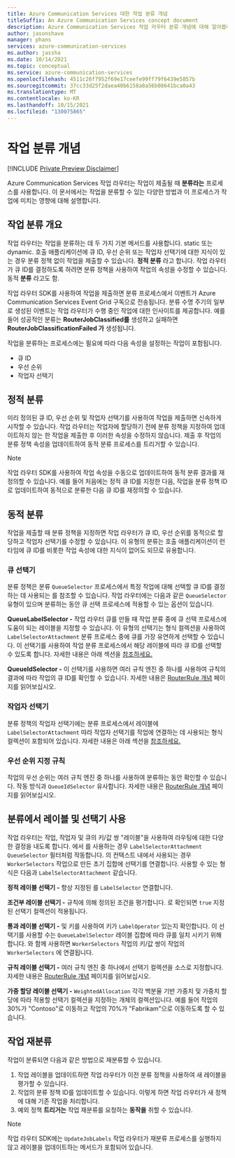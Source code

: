 ```yaml
---
title: Azure Communication Services 대한 작업 분류 개념
titleSuffix: An Azure Communication Services concept document
description: Azure Communication Services 작업 라우터 분류 개념에 대해 알아봅니다.
author: jasonshave
manager: phans
services: azure-communication-services
ms.author: jassha
ms.date: 10/14/2021
ms.topic: conceptual
ms.service: azure-communication-services
ms.openlocfilehash: 4511c26f7952f69e17ceefe99ff79f6439e5857b
ms.sourcegitcommit: 37cc33d25f2daea40b6158a8a56b08641bca0a43
ms.translationtype: MT
ms.contentlocale: ko-KR
ms.lasthandoff: 10/15/2021
ms.locfileid: "130075865"
---
```

# <a name="job-classification-concepts"></a>작업 분류 개념

[!INCLUDE [Private Preview Disclaimer](../../includes/private-preview-include-section.md)]

Azure Communication Services 작업 라우터는 작업이 제출될 때 **분류라는** 프로세스를 사용합니다. 이 문서에서는 작업을 분류할 수 있는 다양한 방법과 이 프로세스가 작업에 미치는 영향에 대해 설명합니다.

## <a name="job-classification-overview"></a>작업 분류 개요

작업 라우터는 작업을 분류하는 데 두 가지 기본 메서드를 사용합니다. static 또는 dynamic. 호출 애플리케이션에 큐 ID, 우선 순위 또는 작업자 선택기에 대한 지식이 있는 경우 분류 정책 없이 작업을 제출할 수 있습니다. **정적 분류** 라고 합니다. 작업 라우터가 큐 ID를 결정하도록 하려면 분류 정책을 사용하여 작업의 속성을 수정할 수 있습니다. 동적 **분류** 라고도 함.

작업 라우터 SDK를 사용하여 작업을 제출하면 분류 프로세스에서 이벤트가 Azure Communication Services Event Grid 구독으로 전송됩니다. 분류 수명 주기의 일부로 생성된 이벤트는 작업 라우터가 수행 중인 작업에 대한 인사이트를 제공합니다. 예를 들어 성공적인 분류는 **RouterJobClassified를** 생성하고 실패하면 **RouterJobClassificationFailed 가** 생성됩니다.

작업을 분류하는 프로세스에는 필요에 따라 다음 속성을 설정하는 작업이 포함됩니다.

- 큐 ID
- 우선 순위
- 작업자 선택기

## <a name="static-classification"></a>정적 분류

미리 정의된 큐 ID, 우선 순위 및 작업자 선택기를 사용하여 작업을 제출하면 신속하게 시작할 수 있습니다. 작업 라우터는 작업자에 할당하기 전에 분류 정책을 지정하여 업데이트하지 않는 한 작업을 제출한 후 이러한 속성을 수정하지 않습니다. 제출 후 작업의 분류 정책 속성을 업데이트하여 동적 분류 프로세스를 트리거할 수 있습니다.

> [!NOTE]
> 작업 라우터 SDK를 사용하여 작업 속성을 수동으로 업데이트하여 동적 분류 결과를 재정의할 수 있습니다. 예를 들어 처음에는 정적 큐 ID를 지정한 다음, 작업을 분류 정책 ID로 업데이트하여 동적으로 분류한 다음 큐 ID를 재정의할 수 있습니다.

## <a name="dynamic-classification"></a>동적 분류

작업을 제출할 때 분류 정책을 지정하면 작업 라우터가 큐 ID, 우선 순위를 동적으로 할당하고 작업자 선택기를 수정할 수 있습니다. 이 유형의 분류는 호출 애플리케이션이 런타임에 큐 ID를 비롯한 작업 속성에 대한 지식이 없어도 되므로 유용합니다.

### <a name="queue-selectors"></a>큐 선택기

분류 정책은 분류 `QueueSelector` 프로세스에서 특정 작업에 대해 선택할 큐 ID를 결정하는 데 사용되는 를 참조할 수 있습니다. 작업 라우터에는 다음과 같은 `QueueSelector` 유형이 있으며 분류하는 동안 큐 선택 프로세스에 적용할 수 있는 옵션이 있습니다.

**QueueLabelSelector -** 작업 라우터 큐를 만들 때 작업 분류 중에 큐 선택 프로세스에 도움이 되는 레이블을 지정할 수 있습니다. 이 유형의 선택기는 형식 컬렉션을 사용하여 `LabelSelectorAttachment` 분류 프로세스 중에 큐를 가장 유연하게 선택할 수 있습니다. 이 선택기를 사용하여 작업 분류 프로세스에서 해당 레이블에 따라 큐 ID를 선택할 수 있도록 합니다. 자세한 내용은 아래 섹션을 [참조하세요.](#using-labels-and-selectors-in-classification)

**QueueIdSelector -** 이 선택기를 사용하면 여러 규칙 엔진 중 하나를 사용하여 규칙의 결과에 따라 작업의 큐 ID를 확인할 수 있습니다. 자세한 내용은 [RouterRule 개념](router-rule-concepts.md) 페이지를 읽어보십시오.

### <a name="worker-selectors"></a>작업자 선택기

분류 정책의 작업자 선택기에는 분류 프로세스에서 레이블에 `LabelSelectorAttachment` 따라 작업자 선택기를 작업에 연결하는 데 사용되는 형식 컬렉션이 포함되어 있습니다. 자세한 내용은 아래 섹션을 [참조하세요.](#using-labels-and-selectors-in-classification)

### <a name="prioritization-rule"></a>우선 순위 지정 규칙

작업의 우선 순위는 여러 규칙 엔진 중 하나를 사용하여 분류하는 동안 확인할 수 있습니다. 작동 방식과 `QueueIdSelector` 유사합니다. 자세한 내용은 [RouterRule 개념](router-rule-concepts.md) 페이지를 읽어보십시오.

## <a name="using-labels-and-selectors-in-classification"></a>분류에서 레이블 및 선택기 사용

작업 라우터는 작업, 작업자 및 큐의 키/값 쌍 "레이블"을 사용하여 라우팅에 대한 다양한 결정을 내도록 합니다. 에서 를 사용하는 경우 `LabelSelectorAttachment` `QueueSelector` 필터처럼 작동합니다. 의 컨텍스트 내에서 사용되는 경우 `WorkerSelectors` 작업으로 만든 초기 집합에 선택기를 연결합니다. 사용할 수 있는 형식은 다음과 `LabelSelectorAttachment` 같습니다.

**정적 레이블 선택기 -** 항상 지정된 를 `LabelSelector` 연결합니다.

**조건부 레이블 선택기 -** 규칙에 의해 정의된 조건을 평가합니다.  로 확인되면 `true` 지정된 선택기 컬렉션이 적용됩니다.

**통과 레이블 선택기 -** 및 키를 사용하여 키가 `LabelOperator` 있는지 확인합니다. 이 선택기를 사용할 수는 `QueueLabelSelector` 레이블 집합에 따라 큐를 일치 시키기 위해 합니다. 와 함께 사용하면 `WorkerSelectors` 작업의 키/값 쌍이 작업의 `WorkerSelectors` 에 연결됩니다.

**규칙 레이블 선택기 -** 여러 규칙 엔진 중 하나에서 선택기 컬렉션을 소스로 지정합니다. 자세한 내용은 [RouterRule 개념](router-rule-concepts.md) 페이지를 읽어보십시오.

**가중 할당 레이블 선택기 -** `WeightedAllocation` 각각 백분율 기반 가중치 및 가중치 할당에 따라 적용할 선택기 컬렉션을 지정하는 개체의 컬렉션입니다. 예를 들어 작업의 30%가 "Contoso"로 이동하고 작업의 70%가 "Fabrikam"으로 이동하도록 할 수 있습니다.

## <a name="reclassifying-a-job"></a>작업 재분류
작업이 분류되면 다음과 같은 방법으로 재분류할 수 있습니다.

1. 작업 레이블을 업데이트하면 작업 라우터가 이전 분류 정책을 사용하여 새 레이블을 평가할 수 있습니다.
2. 작업의 분류 정책 ID를 업데이트할 수 있습니다. 이렇게 하면 작업 라우터가 새 정책에 대해 기존 작업을 처리합니다.
3. 예외 정책 **트리거는** 작업 재분류를 요청하는 **동작을** 취할 수 있습니다. 

> [!NOTE]
> 작업 라우터 SDK에는 `UpdateJobLabels` 작업 라우터가 재분류 프로세스를 실행하지 않고 레이블을 업데이트하는 메서드가 포함되어 있습니다.